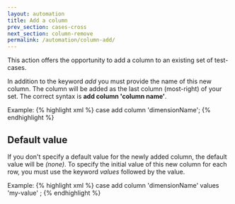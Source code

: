 ```yaml
---
layout: automation
title: Add a column
prev_section: cases-cross
next_section: column-remove
permalink: /automation/column-add/
---
```

This action offers the opportunity to add a column to an existing set of test-cases.

In addition to the keyword *add* you must provide the name of this new column. The column will be added as the last column (most-right) of your set. The correct syntax is **add column 'column name'**.

Example:
{% highlight xml %}
case add column 'dimensionName';
{% endhighlight %}

## Default value

If you don't specify a default value for the newly added column, the default value will be *(none)*. To specify the initial value of this new column for each row, you must use the keyword *values* followed by the value.

Example:
{% highlight xml %}
case add column 'dimensionName' values 'my-value' ;
{% endhighlight %}
